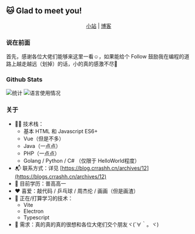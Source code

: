 ## 🐱 Glad to meet you!
  
<p align="center">
  <a href="https://crrashh.com">小站</a> | 
  <a href="https://blog.crrashh.cn">博客</a>
</p>
  
### 说在前面
首先，感谢各位大佬们能够来这里一看☺️，如果能给个 Follow 鼓励我在编程的道路上越走越远（划掉）的话，小的真的感激不尽🙏  

### Github Stats
![统计](https://github-readme-stats.vercel.app/api?username=crrashh1542&show_icons=true&theme=dracula)
![语言使用情况](https://github-readme-stats.vercel.app/api/top-langs/?username=crrashh1542&layout=compact)

### 关于
- 👨‍💻 技术栈：
    - 基本 HTML 和 Javascript ES6+
    - Vue（但是不多）
    - Java（一点点）
    - PHP（一点点）
    - Golang / Python / C# （仅限于 HelloWorld程度）
- 📬 联系方式：详见 [https://blog.crrashh.cn/archives/12](https://blogs.crrashh.cn/archives/12)
- 📖 目前学历：普高高一
- ❤️ 喜爱：敲代码 / 乒乓球 / 周杰伦 / 画画（但是画渣）
- 🔭 正在/打算学习的技术：
    - Vite
    - Electron
    - Typescript
- 🧐 需求：真的真的真的很想和各位大佬们交个朋友ヾ(´∀｀。ヾ)
